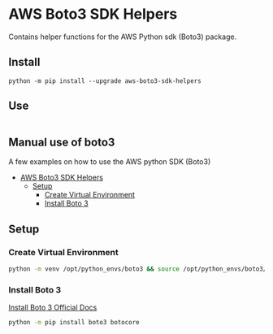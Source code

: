 # AWS Boto3 SDK Helpers

Contains helper functions for the AWS Python sdk (Boto3) package.

## Install

`python -m pip install --upgrade aws-boto3-sdk-helpers`

## Use

```python

```

## Manual use of boto3

A few examples on how to use the AWS python SDK (Boto3)

- [AWS Boto3 SDK Helpers](#aws-boto3-sdk-helpers)
  - [Setup](#setup)
    - [Create Virtual Environment](#create-virtual-environment)
    - [Install Boto 3](#install-boto-3)

## Setup

### Create Virtual Environment

```bash
python -m venv /opt/python_envs/boto3 && source /opt/python_envs/boto3/bin/activate
```

### Install Boto 3

[Install Boto 3 Official Docs](https://boto3.amazonaws.com/v1/documentation/api/latest/guide/quickstart.html#install-boto3)

```bash
python -m pip install boto3 botocore
```
